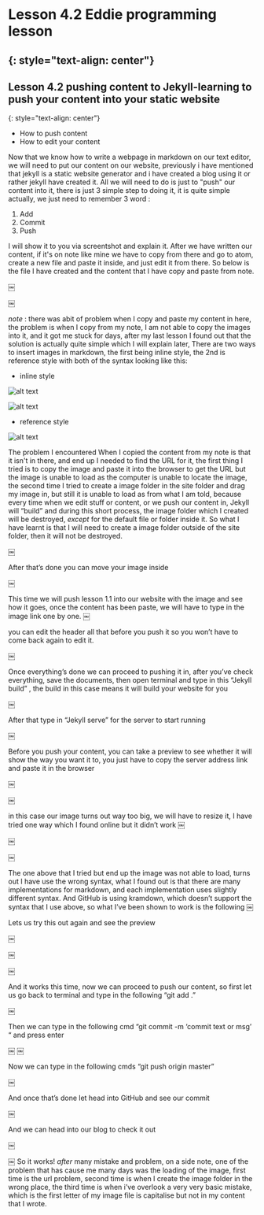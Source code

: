 # Lesson 4.2 Eddie programming lesson
{: style="text-align: center"}
----------------------------------------

## Lesson 4.2 pushing content to Jekyll-learning to push your content into your static website
{: style="text-align: center"}




- How to push content
- How to edit your content




Now that we know how to write a webpage in markdown on our text editor, we will need to put our content on our website, previously i have mentioned that jekyll is a static website generator and i have created a blog using it or rather jekyll have created it.
All we will need to do is just to "push" our content into it, there is just 3 simple step to doing it, it is quite simple actually, we just need to remember 3 word :

1. Add
2. Commit
3. Push

I will show it to you via screentshot and explain it.
After we have written our content, if it's on note like mine we have to copy from there and go to atom, create a new file and paste it inside, and just edit it from there. So below is the file I have created and the content that I have copy and paste from note.

￼

￼

*note* : there was abit of problem when I copy and paste my content in here, the problem is when I copy from my note, I am not able to copy the images into it, and it got me stuck for days, after my last lesson I found out that the solution is actually quite simple which I will explain later, There are two ways to insert images in markdown, the first being inline style, the 2nd is reference style with both of the syntax looking like this:

- inline style

![alt text](/path/to/your/image.png)

![alt text](/path/to/your/image.png "optional title")

- reference style

![alt text][id]

[id]: /path/to/your/image.png

The problem I encountered When I copied the content from my note is that it isn't in there, and end up I needed to find the URL for it, the first thing I tried is to copy the image and paste it into the browser to get the URL but the image is unable to load as the computer is unable to locate the image, the second time I tried to create a image folder in the site folder and drag my image in, but still it is unable to load as from what I am told, because every time when we edit stuff or content, or we push our content in, Jekyll will “build” and during this short process, the image folder which I created will be destroyed, *except* for the default file or folder inside it. So what I have learnt is that I will need to create a image folder outside of the site folder, then it will not be destroyed.

￼

After that’s done you can move your image inside

￼

This time we will push lesson 1.1 into our website with the image and see how it goes, once the content has been paste, we will have to type in the image link one by one.
￼

you can edit the header all that before you push it so you won’t have to come back again to edit it.

￼

Once everything’s done we can proceed to pushing it in, after you’ve check everything, save the documents, then open terminal and type in this “Jekyll build” , the build in this case means it will build your website for you

￼

After that type in “Jekyll serve” for the server to start running

￼

Before you push your content, you can take a preview to see whether it will show the way you want it to, you just have to copy the server address link and paste it in the browser

￼

￼

in this case our image turns out way too big, we will have to resize it, I have tried one way which I found
online but it didn’t work
￼

￼

￼


The one above that I tried but end up the image was not able to load, turns out I have use the wrong syntax, what I found out is that there are many implementations for markdown, and each implementation uses slightly different syntax. And GitHub is using kramdown, which doesn’t support the syntax that I use above, so what I’ve been shown to work is the following
￼

Lets us try this out again and see the preview

￼

￼

￼

And it works this time, now we can proceed to push our content, so first let us go back to terminal and type in the following “git add .”

￼

Then we can type in the following cmd “git commit -m ‘commit text or msg’ “ and press enter

￼
￼

Now we can type in the following cmds “git push origin master”

￼

And once that’s done let head into GitHub and see our commit

￼

And we can head into our blog to check it out

￼


￼
So it works! *after* many mistake and problem, on a side note, one of the problem that has cause me many days was the loading of the image, first time is the url problem, second time is when I create the image folder in the wrong place, the third time is when i’ve overlook a very very basic mistake, which is the first letter of my image file is capitalise but not in my content that I wrote.
